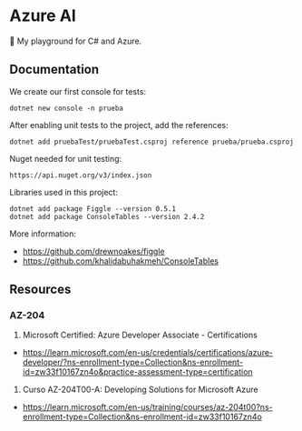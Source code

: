 # Azure AI

🤖 My playground for C# and Azure.

## Documentation

We create our first console for tests:
```
dotnet new console -n prueba
```

After enabling unit tests to the project, add the references:
```
dotnet add pruebaTest/pruebaTest.csproj reference prueba/prueba.csproj
```

Nuget needed for unit testing:
```
https://api.nuget.org/v3/index.json
```

Libraries used in this project:
```
dotnet add package Figgle --version 0.5.1
dotnet add package ConsoleTables --version 2.4.2
```
More information:
 * https://github.com/drewnoakes/figgle
 * https://github.com/khalidabuhakmeh/ConsoleTables

## Resources

### AZ-204

1. Microsoft Certified: Azure Developer Associate - Certifications
 * https://learn.microsoft.com/en-us/credentials/certifications/azure-developer/?ns-enrollment-type=Collection&ns-enrollment-id=zw33f10167zn4o&practice-assessment-type=certification

1. Curso AZ-204T00-A: Developing Solutions for Microsoft Azure
* https://learn.microsoft.com/en-us/training/courses/az-204t00?ns-enrollment-type=Collection&ns-enrollment-id=zw33f10167zn4o


